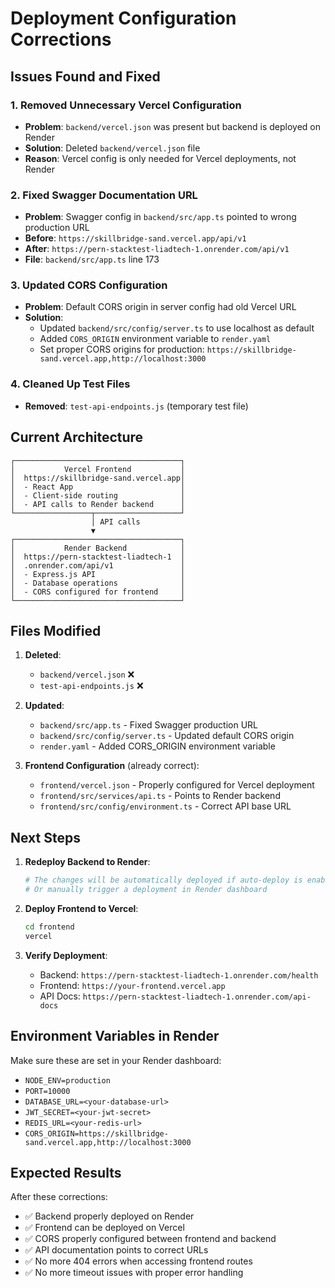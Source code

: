 # Deployment Configuration Corrections

## Issues Found and Fixed

### 1. **Removed Unnecessary Vercel Configuration**
- **Problem**: `backend/vercel.json` was present but backend is deployed on Render
- **Solution**: Deleted `backend/vercel.json` file
- **Reason**: Vercel config is only needed for Vercel deployments, not Render

### 2. **Fixed Swagger Documentation URL**
- **Problem**: Swagger config in `backend/src/app.ts` pointed to wrong production URL
- **Before**: `https://skillbridge-sand.vercel.app/api/v1`
- **After**: `https://pern-stacktest-liadtech-1.onrender.com/api/v1`
- **File**: `backend/src/app.ts` line 173

### 3. **Updated CORS Configuration**
- **Problem**: Default CORS origin in server config had old Vercel URL
- **Solution**: 
  - Updated `backend/src/config/server.ts` to use localhost as default
  - Added `CORS_ORIGIN` environment variable to `render.yaml`
  - Set proper CORS origins for production: `https://skillbridge-sand.vercel.app,http://localhost:3000`

### 4. **Cleaned Up Test Files**
- **Removed**: `test-api-endpoints.js` (temporary test file)

## Current Architecture

```
┌─────────────────────────────────────┐
│           Vercel Frontend           │
│  https://skillbridge-sand.vercel.app│
│  - React App                        │
│  - Client-side routing              │
│  - API calls to Render backend      │
└─────────────────┬───────────────────┘
                  │ API calls
                  ▼
┌─────────────────────────────────────┐
│           Render Backend            │
│  https://pern-stacktest-liadtech-1  │
│  .onrender.com/api/v1               │
│  - Express.js API                   │
│  - Database operations              │
│  - CORS configured for frontend     │
└─────────────────────────────────────┘
```

## Files Modified

1. **Deleted**:
   - `backend/vercel.json` ❌
   - `test-api-endpoints.js` ❌

2. **Updated**:
   - `backend/src/app.ts` - Fixed Swagger production URL
   - `backend/src/config/server.ts` - Updated default CORS origin
   - `render.yaml` - Added CORS_ORIGIN environment variable

3. **Frontend Configuration** (already correct):
   - `frontend/vercel.json` - Properly configured for Vercel deployment
   - `frontend/src/services/api.ts` - Points to Render backend
   - `frontend/src/config/environment.ts` - Correct API base URL

## Next Steps

1. **Redeploy Backend to Render**:
   ```bash
   # The changes will be automatically deployed if auto-deploy is enabled
   # Or manually trigger a deployment in Render dashboard
   ```

2. **Deploy Frontend to Vercel**:
   ```bash
   cd frontend
   vercel
   ```

3. **Verify Deployment**:
   - Backend: `https://pern-stacktest-liadtech-1.onrender.com/health`
   - Frontend: `https://your-frontend.vercel.app`
   - API Docs: `https://pern-stacktest-liadtech-1.onrender.com/api-docs`

## Environment Variables in Render

Make sure these are set in your Render dashboard:
- `NODE_ENV=production`
- `PORT=10000`
- `DATABASE_URL=<your-database-url>`
- `JWT_SECRET=<your-jwt-secret>`
- `REDIS_URL=<your-redis-url>`
- `CORS_ORIGIN=https://skillbridge-sand.vercel.app,http://localhost:3000`

## Expected Results

After these corrections:
- ✅ Backend properly deployed on Render
- ✅ Frontend can be deployed on Vercel
- ✅ CORS properly configured between frontend and backend
- ✅ API documentation points to correct URLs
- ✅ No more 404 errors when accessing frontend routes
- ✅ No more timeout issues with proper error handling
